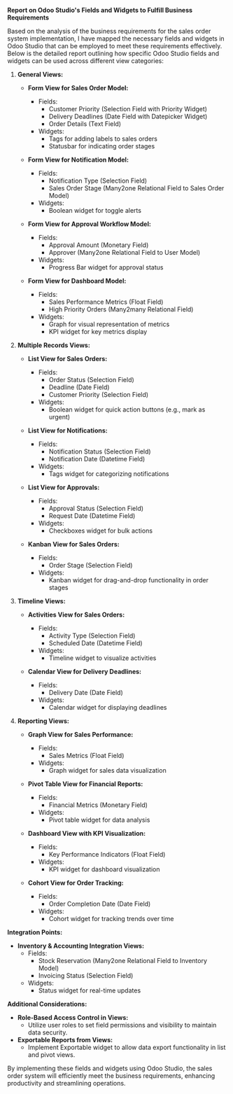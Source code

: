 **Report on Odoo Studio's Fields and Widgets to Fulfill Business Requirements**

Based on the analysis of the business requirements for the sales order system implementation, I have mapped the necessary fields and widgets in Odoo Studio that can be employed to meet these requirements effectively. Below is the detailed report outlining how specific Odoo Studio fields and widgets can be used across different view categories:

1. **General Views:**
   - **Form View for Sales Order Model:**
     - Fields: 
       - Customer Priority (Selection Field with Priority Widget)
       - Delivery Deadlines (Date Field with Datepicker Widget)
       - Order Details (Text Field)
     - Widgets: 
       - Tags for adding labels to sales orders
       - Statusbar for indicating order stages

   - **Form View for Notification Model:**
     - Fields: 
       - Notification Type (Selection Field)
       - Sales Order Stage (Many2one Relational Field to Sales Order Model)
     - Widgets: 
       - Boolean widget for toggle alerts

   - **Form View for Approval Workflow Model:**
     - Fields:
       - Approval Amount (Monetary Field)
       - Approver (Many2one Relational Field to User Model)
     - Widgets:
       - Progress Bar widget for approval status

   - **Form View for Dashboard Model:**
     - Fields:
       - Sales Performance Metrics (Float Field)
       - High Priority Orders (Many2many Relational Field)
     - Widgets:
       - Graph for visual representation of metrics
       - KPI widget for key metrics display

2. **Multiple Records Views:**
   - **List View for Sales Orders:**
     - Fields:
       - Order Status (Selection Field)
       - Deadline (Date Field)
       - Customer Priority (Selection Field)
     - Widgets:
       - Boolean widget for quick action buttons (e.g., mark as urgent)

   - **List View for Notifications:**
     - Fields:
       - Notification Status (Selection Field)
       - Notification Date (Datetime Field)
     - Widgets:
       - Tags widget for categorizing notifications

   - **List View for Approvals:**
     - Fields:
       - Approval Status (Selection Field)
       - Request Date (Datetime Field)
     - Widgets:
       - Checkboxes widget for bulk actions

   - **Kanban View for Sales Orders:**
     - Fields:
       - Order Stage (Selection Field)
     - Widgets:
       - Kanban widget for drag-and-drop functionality in order stages

3. **Timeline Views:**
   - **Activities View for Sales Orders:**
     - Fields:
       - Activity Type (Selection Field)
       - Scheduled Date (Datetime Field)
     - Widgets:
       - Timeline widget to visualize activities 

   - **Calendar View for Delivery Deadlines:**
     - Fields:
       - Delivery Date (Date Field)
     - Widgets:
       - Calendar widget for displaying deadlines

4. **Reporting Views:**
   - **Graph View for Sales Performance:**
     - Fields:
       - Sales Metrics (Float Field)
     - Widgets:
       - Graph widget for sales data visualization

   - **Pivot Table View for Financial Reports:**
     - Fields:
       - Financial Metrics (Monetary Field)
     - Widgets:
       - Pivot table widget for data analysis

   - **Dashboard View with KPI Visualization:**
     - Fields:
       - Key Performance Indicators (Float Field)
     - Widgets:
       - KPI widget for dashboard visualization

   - **Cohort View for Order Tracking:**
     - Fields:
       - Order Completion Date (Date Field)
     - Widgets:
       - Cohort widget for tracking trends over time

**Integration Points:**
- **Inventory & Accounting Integration Views:**
  - Fields:
    - Stock Reservation (Many2one Relational Field to Inventory Model)
    - Invoicing Status (Selection Field)
  - Widgets:
    - Status widget for real-time updates

**Additional Considerations:**
- **Role-Based Access Control in Views:**
  - Utilize user roles to set field permissions and visibility to maintain data security.
- **Exportable Reports from Views:**
  - Implement Exportable widget to allow data export functionality in list and pivot views.

By implementing these fields and widgets using Odoo Studio, the sales order system will efficiently meet the business requirements, enhancing productivity and streamlining operations.